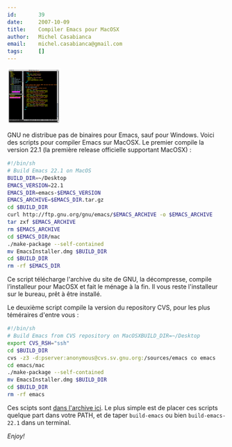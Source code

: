 ```yaml
---
id:       39
date:     2007-10-09
title:    Compiler Emacs pour MacOSX
author:   Michel Casabianca
email:    michel.casabianca@gmail.com
tags:     []
---
```


![](emacs-ecb.thumbnail.png)

GNU ne distribue pas de binaires pour Emacs, sauf pour Windows. Voici des scripts pour compiler Emacs sur MacOSX. Le premier compile la version 22.1 (la première release officielle supportant MacOSX) :

```bash
#!/bin/sh
# Build Emacs 22.1 on MacOS
BUILD_DIR=~/Desktop
EMACS_VERSION=22.1
EMACS_DIR=emacs-$EMACS_VERSION
EMACS_ARCHIVE=$EMACS_DIR.tar.gz
cd $BUILD_DIR
curl http://ftp.gnu.org/gnu/emacs/$EMACS_ARCHIVE -o $EMACS_ARCHIVE
tar zxf $EMACS_ARCHIVE
rm $EMACS_ARCHIVE
cd $EMACS_DIR/mac
./make-package --self-contained
mv EmacsInstaller.dmg $BUILD_DIR
cd $BUILD_DIR
rm -rf $EMACS_DIR
```

Ce script télécharge l'archive du site de GNU, la décompresse, compile l’installeur pour MacOSX et fait le ménage à la fin. Il vous reste l'installeur sur le bureau, prêt à être installé.

Le deuxième script compile la version du repository CVS, pour les plus téméraires d'entre vous :

```bash
#!/bin/sh
# Build Emacs from CVS repository on MacOSXBUILD_DIR=~/Desktop
export CVS_RSH="ssh"
cd $BUILD_DIR
cvs -z3 -d:pserver:anonymous@cvs.sv.gnu.org:/sources/emacs co emacs
cd emacs/mac
./make-package --self-contained
mv EmacsInstaller.dmg $BUILD_DIR
cd $BUILD_DIR
rm -rf emacs
```

Ces scipts sont [dans l'archive ici](http://www.sweetohm.net/arc/build-emacs.zip). Le plus simple est de placer ces scripts quelque part dans votre PATH, et de taper `build-emacs` ou bien `build-emacs-22.1` dans un terminal. 

*Enjoy!*
